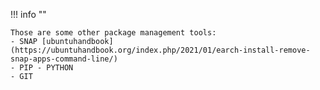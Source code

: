 !!! info ""
    
    Those are some other package management tools:
    - SNAP [ubuntuhandbook](https://ubuntuhandbook.org/index.php/2021/01/earch-install-remove-snap-apps-command-line/)
    - PIP - PYTHON    
    - GIT
